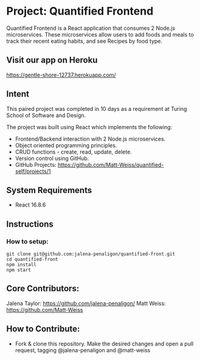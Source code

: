 # Project: Quantified Frontend

Quantified Frontend is a React application that consumes 2 Node.js microservices. These microservices allow users to add foods and meals to track their recent eating habits, and see Recipes by food type.

## Visit our app on Heroku
https://gentle-shore-12737.herokuapp.com/

## Intent  

This paired project was completed in 10 days as a requirement at Turing School of Software and Design.

The project was built using React which implements the following:
* Frontend/Backend interaction with 2 Node.js microservices.
* Object oriented programming principles.
* CRUD functions - create, read, update, delete.
* Version control using GitHub.
* GitHub Projects: https://github.com/Matt-Weiss/quantified-self/projects/1

## System Requirements
* React 16.8.6

## Instructions
### How to setup:
    git clone git@github.com:jalena-penaligon/quantified-front.git
    cd quantified-front
    npm install
    npm start

## Core Contributors:
Jalena Taylor: https://github.com/jalena-penaligon/
Matt Weiss: https://github.com/Matt-Weiss

## How to Contribute:
- Fork & clone this repository. Make the desired changes and open a pull request, tagging @jalena-penaligon and @matt-weiss
